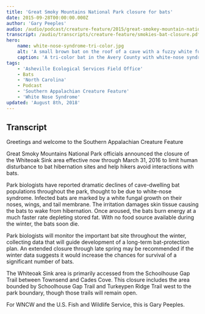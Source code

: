 ```yaml
---
title: 'Great Smoky Mountains National Park closure for bats'
date: 2015-09-28T00:00:00.000Z
author: 'Gary Peeples'
audio: /audio/podcast/creature-feature/2015/great-smokey-mountain-national-park-bat-closure.mp3
transcript: /audio/transcripts/creature-feature/smokies-bat-closure.pdf
hero:
    name: white-nose-syndrome-tri-color.jpg
    alt: 'A small brown bat on the roof of a cave with a fuzzy white fungus on its nose.'
    caption: 'A tri-color bat in the Avery County with white-nose syndrome. <a href="https://flic.kr/p/9gLJmB">Photo</a> by Gabrielle Graeter, NCWRC.'
tags:
    - 'Asheville Ecological Services Field Office'
    - Bats
    - 'North Carolina'
    - Podcast
    - 'Southern Appalachian Creature Feature'
    - 'White Nose Syndrome'
updated: 'August 8th, 2018'
---
```


## Transcript

Greetings and welcome to the Southern Appalachian Creature Feature

Great Smoky Mountains National Park officials announced the closure of the Whiteoak Sink area effective now through March 31, 2016 to limit human disturbance to bat hibernation sites and help hikers avoid interactions with bats.

Park biologists have reported dramatic declines of cave-dwelling bat populations throughout the park, thought to be due to white-nose syndrome. Infected bats are marked by a white fungal growth on their noses, wings, and tail membrane. The irritation damages skin tissue causing the bats to wake from hibernation. Once aroused, the bats burn energy at a much faster rate depleting stored fat. With no food source available during the winter, the bats soon die.

Park biologists will monitor the important bat site throughout the winter, collecting data that will guide development of a long-term bat-protection plan. An extended closure through late spring may be recommended if the winter data suggests it would increase the chances for survival of a significant number of bats.

The Whiteoak Sink area is primarily accessed from the Schoolhouse Gap Trail between Townsend and Cades Cove. This closure includes the area bounded by Schoolhouse Gap Trail and Turkeypen Ridge Trail west to the park boundary, though those trails will remain open.

For WNCW and the U.S. Fish and Wildlife Service, this is Gary Peeples.
